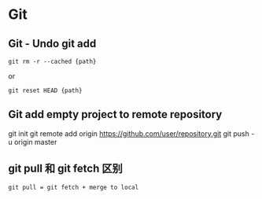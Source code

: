 # Git
## Git - Undo git add
``` 
git rm -r --cached {path}
``` 
or 
``` 
git reset HEAD {path}
``` 

## Git add empty project to remote repository
git init
git remote add origin https://github.com/user/repository.git
git push -u origin master

## git pull 和 git fetch 区别
``` 
git pull = git fetch + merge to local
``` 




